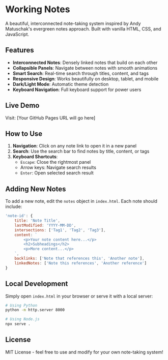 # Working Notes

A beautiful, interconnected note-taking system inspired by Andy Matuschak's evergreen notes approach. Built with vanilla HTML, CSS, and JavaScript.

## Features

- **Interconnected Notes**: Densely linked notes that build on each other
- **Collapsible Panels**: Navigate between notes with smooth animations
- **Smart Search**: Real-time search through titles, content, and tags
- **Responsive Design**: Works beautifully on desktop, tablet, and mobile
- **Dark/Light Mode**: Automatic theme detection
- **Keyboard Navigation**: Full keyboard support for power users

## Live Demo

Visit: [Your GitHub Pages URL will go here]

## How to Use

1. **Navigation**: Click on any note link to open it in a new panel
2. **Search**: Use the search bar to find notes by title, content, or tags
3. **Keyboard Shortcuts**:
   - `Escape`: Close the rightmost panel
   - Arrow keys: Navigate search results
   - `Enter`: Open selected search result

## Adding New Notes

To add a new note, edit the `notes` object in `index.html`. Each note should include:

```javascript
'note-id': {
    title: 'Note Title',
    lastModified: 'YYYY-MM-DD',
    intersections: ['Tag1', 'Tag2', 'Tag3'],
    content: `
        <p>Your note content here...</p>
        <h2>Subheadings</h2>
        <p>More content...</p>
    `,
    backlinks: ['Note that references this', 'Another note'],
    linkedNotes: ['Note this references', 'Another reference']
}
```

## Local Development

Simply open `index.html` in your browser or serve it with a local server:

```bash
# Using Python
python -m http.server 8000

# Using Node.js
npx serve .
```

## License

MIT License - feel free to use and modify for your own note-taking system! 